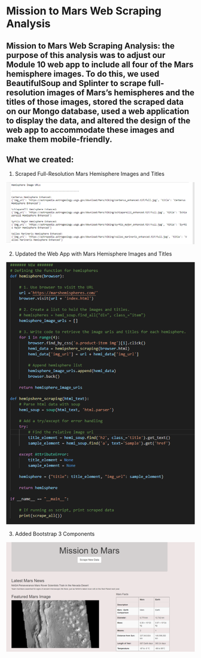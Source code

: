 # Mission to Mars Web Scraping Analysis


## **Mission to Mars Web Scraping Analysis**: the purpose of this analysis was to adjust our Module 10 web app to include all four of the Mars hemisphere images. To do this, we used BeautifulSoup and Splinter to scrape full-resolution images of Mars’s hemispheres and the titles of those images, stored the scraped data on our Mongo database, used a web application to display the data, and altered the design of the web app to accommodate these images and make them mobile-friendly. 

## **What we created**: 

1. Scraped Full-Resolution Mars Hemisphere Images and Titles

![Mars1](Analysis/hemisphere_image_urls.png)

2. Updated the Web App with Mars Hemisphere Images and Titles

![Mars2](Analysis/hemisphere_scraping.png)

3. Added Bootstrap 3 Components

![Mars3](Analysis/mars_url.png)